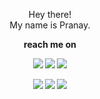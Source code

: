 <p align="center"> Hey there! <br>My name is Pranay.</br></p>
<p align="center"><b>reach me on<b></p>

<p align="center">
    <a href="https://www.instagram.com/pka_0302" target="_blank"><img src="https://img.shields.io/badge/-Instagram-fbecec?style=plastic&logo=Instagram&logoColor=f3f729b"></a>
    <a href="https://www.linkedin.com/in/pranay-andra-371ab5193" target="_blank"><img src="https://img.shields.io/badge/-Linkedin-d9ecf2?style=plastic&logo=Linkedin&logoColor=0e76a8"></a>
    <a href="https://discord.com/users/837246733876461590" target="_blank"><img src="https://img.shields.io/badge/-Discord-ffffff?style=plastic&logo=Discord&logoColor=7289d9"></a> 
</p>
<p align="center">
    <a href="https://www.facebook.com/pranay.andra.1" target="_blank"><img src="https://img.shields.io/badge/-Facebook-d6e4f0?style=plastic&logo=Facebook&logoColor=3b5998"></a>
    <a href="https://open.spotify.com/user/a36jgl5e8znf9q4csh4a9rt98" target="_blank"><img src="https://img.shields.io/badge/-Spotify-cff6cf?style=plastic&logo=Spotify&logoColor=1ED761"></a>
    <a href="https://myanimelist.net/profile/Elcoco_93" target="_blank"><img src="https://img.shields.io/badge/-MyAnimeList-fbecec?style=plastic&logo=Anime&logoColor=f3f729b"></a>
</p>
